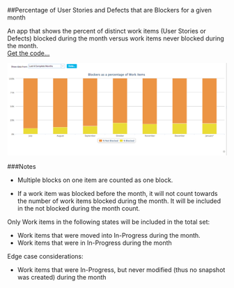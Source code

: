 ##Percentage of User Stories and Defects that are Blockers for a given month

An app that shows the percent of distinct work items (User Stories or Defects) 
blocked during the month versus work items never blocked during the month.  
[Get the code...](https://raw.githubusercontent.com/RallyTechServices/blocker-apps/master/pct-blocker-workitem/deploy/App.txt)

![ScreenShot](/images/pct-blocker-workitem.png)

###Notes
* Multiple blocks on one item are counted as one block. 

* If a work item was blocked before the month, it will not count towards the number
of work items blocked during the month.  It will be included in the not blocked during
the month count.  

Only Work items in the following states will be included in the total set:
 * Work items that were moved into In-Progress during the month.  
 * Work items that were in In-Progress during the month
 
 Edge case considerations:
 * Work items that were In-Progress, but never modified (thus no snapshot was created) during the month
